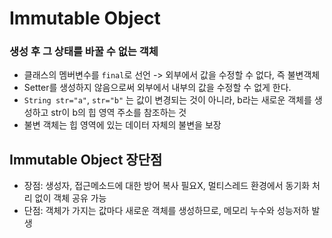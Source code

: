# Immutable Object

### 생성 후 그 상태를 바꿀 수 없는 객체
- 클래스의 멤버변수를 `final`로 선언 -> 외부에서 값을 수정할 수 없다, 즉 불변객체
- Setter를 생성하지 않음으로써 외부에서 내부의 값을 수정할 수 없게 한다.
- `String str="a"`, `str="b"` 는 값이 변경되는 것이 아니라, b라는 새로운 객체를 생성하고 str이 b의 힙 영역 주소를 참조하는 것
- 불변 객체는 힙 영역에 있는 데이터 자체의 불변을 보장

## Immutable Object 장단점
- 장점: 생성자, 접근메소드에 대한 방어 복사 필요X, 멀티스레드 환경에서 동기화 처리 없이 객체 공유 가능
- 단점: 객체가 가지는 값마다 새로운 객체를 생성하므로, 메모리 누수와 성능저하 발생